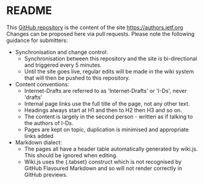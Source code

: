# README
This [GitHub repository](https://github.com/ietf-authors/authors.ietf.org) is the content of the site https://authors.ietf.org  Changes can be proposed here via pull requests. Please note the following guidance for submitters:

* Synchronisation and change control:
    * Synchronisation between this repository and the site is bi-directional and triggered every 5 minutes.
    * Until the site goes live, regular edits will be made in the wiki system that will then be pushed to this repository.
* Content conventions:
    * Internet-Drafts are referred to as 'Internet-Drafts' or 'I-Ds', never 'drafts'
    * Internal page links use the full title of the page, not any other text.
    * Headings always start at H1 and then to H2 then H3 and so on.
    * The content is largely in the second person - written as if talking to the authors of I-Ds.
    * Pages are kept on topic, duplication is minimised and appropriate links added
* Markdown dialect:
   *  The pages all have a header table automatically generated by wiki.js.  This should be ignored when editing.
   *  Wiki.js uses the {.tabset} construct which is not recognised by GitHub Flavoured Markdown and so will not render correctly in GitHub previews.
